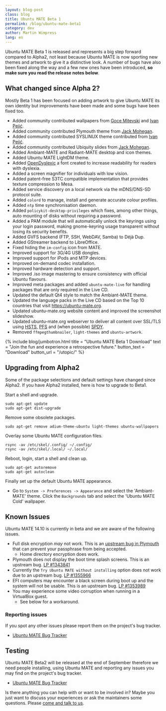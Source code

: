 ```yaml
---
layout: blog-post
class: blog
title: Ubuntu MATE Beta 1
permalink: /blog/ubuntu-mate-beta1
category: dev
author: Martin Wimpress
lang: en
---
```


Ubuntu MATE Beta 1 is released and represents a big step forward
compared to Alpha2, not least because Ubuntu MATE is now sporting new
themes and artwork to give it a distinctive look. A number of bugs have
also been fixed along the way and a few new ones have been introduced,
**so make sure you read the release notes below**.

## What changed since Alpha 2?

Mostly Beta 1 has been focused on adding artwork to give Ubuntu MATE its
own identity but improvements have been made and some bugs have been
fixed too.

  * Added community contributed wallpapers from [Goce Mitevski](https://github.com/gocemitevski/ubuntu-mate-wallpapers/) and [Ivan Pejić](https://github.com/nadrimajstor/ubuntu-mate-theme).
  * Added community contributed Plymouth theme from [Jack Mohegan](https://plus.google.com/101312215214323407176/posts/2dyVkArfx49).
  * Added community contributed SYSLINUX theme contributed from [Ivan Pejić](https://github.com/nadrimajstor/syslinux-themes-ubuntu-mate).
  * Added community contributed Ubiquity slides from [Jack Mohegan](https://plus.google.com/101312215214323407176/posts/2dyVkArfx49).
  * Added Ambiant-MATE and Radiant-MATE desktop and icon themes.
  * Added Ubuntu MATE LightDM theme.
  * Added [OpenDyslexic](http://opendyslexic.org/) a font created to increase readability for readers with dyslexia.
  * Added a screen magnifier for individuals with low vision.
  * Added patent-free S3TC compatible implementation that provides texture compression to Mesa.
  * Added service discovery on a local network via the mDNS/DNS-SD protocol suite.
  * Added `colord` to manage, install and generate accurate colour profiles.
  * Added `ntp` time synchronisation daemon.
  * Added `policykit-desktop-privileges` which fixes, among other things, auto mounting of disks without requiring a password.
  * Added a PAM module that will automatically unlock the keyrings using your login password, making gnome-keyring usage transparent without losing its security benefits.
  * Added GVFS backend (FTP, SSH, WebDAV, Samba) to Déjà Dup.
  * Added GStreamer backend to LibreOffice.
  * Fixed hiding the `im-config` icon from MATE.
  * Improved support for 3G/4G USB dongles.
  * Improved support for iPods and MTP devices.
  * Improved on-demand codec installation.
  * Improved hardware detection and support.
  * Improved .iso image mastering to ensure consistency with official Ubuntu flavours.
  * Improved meta packages and added `ubuntu-mate-live` for handling packages that are only required in the Live CD.
  * Updated the default Qt4 style to match the Ambiant-MATE theme.
  * Updated the language packs in the Live CD based on the Top 10 countries that visit <https://ubuntu-mate.org>.
  * Updated ubuntu-mate.org website content and improved the screenshot slideshow.
  * Updated ubuntu-mate.org webserver to deliver all content over SSL/TLS using [HSTS](https://en.wikipedia.org/wiki/HTTP_Strict_Transport_Security), [PFS](https://www.eff.org/deeplinks/2013/08/pushing-perfect-forward-secrecy-important-web-privacy-protection) and (when possible) [SPDY](http://en.wikipedia.org/wiki/SPDY).
  * Removed `ffmpegthumbnailer`, `light-themes` and `ubuntu-artwork`.

{% include blog/jumbotron.html
    title = "Ubuntu MATE Beta 1 Download"
    text = "Join the fun and experience a retrospective future."
    button_text = "Download"
    button_url = "/utopic/"
%}

## Upgrading from Alpha2

Some of the package selections and default settings have changed since
Alpha2. If you have Alpha2 installed, here is how to upgrade to Beta1.

Start a shell and upgrade.

    sudo apt-get update
    sudo apt-get dist-upgrade

Remove some obsolete packages.

    sudo apt-get remove adium-theme-ubuntu light-themes ubuntu-wallpapers

Overlay some Ubuntu MATE configuration files.

    rsync -av /etc/skel/.config/ ~/.config/
    rsync -av /etc/skel/.local/ ~/.local/

Reboot, login, start a shell and clean up.

    sudo apt-get autoremove
    sudo apt-get autoclean

Finally set up the default Ubuntu MATE appearance.

  * Go to `System -> Preferences -> Appearance` and select the
  'Ambiant-MATE' theme. Click the `Backgrounds` tab and select the
  'Ubuntu MATE Cold' wallpaper.

## Known Issues

Ubuntu MATE 14.10 is currently in beta and we are aware of the
following issues.

  * Full disk encryption *may* not work. This is an [upstream bug in Plymouth](https://bugs.freedesktop.org/show_bug.cgi?id=80553)
  that can prevent your passphrase from being accepted.
    * Home directory encryption does work.
  * Plymouth does not display the boot time splash screens. This is an upstream bug. [LP #1343841 ](https://bugs.launchpad.net/ubuntu/+source/plymouth/+bug/1343841)
  * Currently the `Try Ubuntu MATE without installing` option does not work due to an upstream bug. [LP #1355966](https://bugs.launchpad.net/ubuntu/+source/systemd-shim/+bug/1355966)
  * EFI computers may encounter a black screen during boot up and the system will not be usable. This is an upstream bug. [LP #1353989 ](https://bugs.launchpad.net/ubuntu/+source/systemd-shim/+bug/1353989)
  * You may experience some video corruption when running in a VirtualBox guest.
    * See below for a workaround.

### Reporting issues

If you spot any other issues please report them on the project's bug
tracker.

  * [Ubuntu MATE Bug Tracker](https://bugs.launchpad.net/ubuntu-mate)

## Testing

Ubuntu MATE Beta2 will be released at the end of September therefore we
need people installing, using Ubuntu MATE and reporting any issues you
may find on the project's bug tracker.

  * [Ubuntu MATE Bug Tracker](https://bugs.launchpad.net/ubuntu-mate)

Is there anything you can help with or want to be involved in? Maybe
you just want to discuss your experiences or ask the maintainers some
questions. Please [come and talk to us](/community/).
